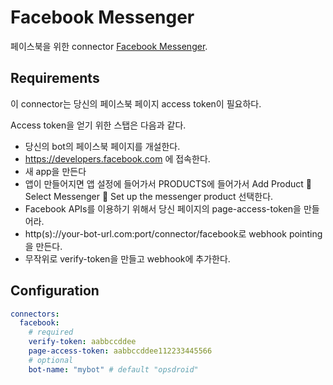 # Facebook Messenger

페이스북을 위한 connector [Facebook Messenger](https://developers.facebook.com/docs/messenger-platform/).

## Requirements

이 connector는 당신의 페이스북 페이지 access token이 필요하다.

Access token을 얻기 위한 스탭은 다음과 같다.
-	당신의 bot의 페이스북 페이지를 개설한다.
-	https://developers.facebook.com 에 접속한다.
-	새 app을 만든다
-	앱이 만들어지면 앱 설정에 들어가서 PRODUCTS에 들어가서 Add Product  Select Messenger  Set up the messenger product 선택한다.
-	Facebook APIs를 이용하기 위해서 당신 페이지의 page-access-token을 만들어라.
-	http(s)://your-bot-url.com:port/connector/facebook로 webhook pointing을 만든다. 
-	무작위로 verify-token을 만들고 webhook에 추가한다.

## Configuration

```yaml
connectors:
  facebook:
    # required
    verify-token: aabbccddee
    page-access-token: aabbccddee112233445566
    # optional
    bot-name: "mybot" # default "opsdroid"
```
